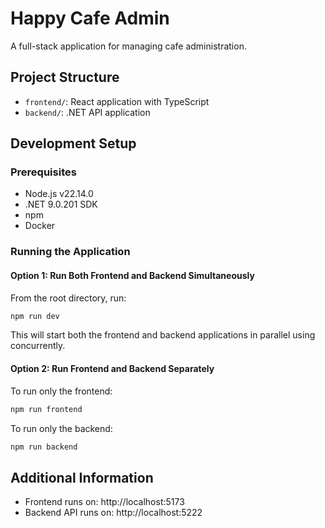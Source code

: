 # Happy Cafe Admin

A full-stack application for managing cafe administration.

## Project Structure

- `frontend/`: React application with TypeScript
- `backend/`: .NET API application

## Development Setup

### Prerequisites

- Node.js v22.14.0
- .NET 9.0.201 SDK
- npm
- Docker 

### Running the Application

#### Option 1: Run Both Frontend and Backend Simultaneously

From the root directory, run:

```bash
npm run dev
```

This will start both the frontend and backend applications in parallel using concurrently.

#### Option 2: Run Frontend and Backend Separately

To run only the frontend:

```bash
npm run frontend
```

To run only the backend:

```bash
npm run backend
```

## Additional Information

- Frontend runs on: http://localhost:5173
- Backend API runs on:  http://localhost:5222